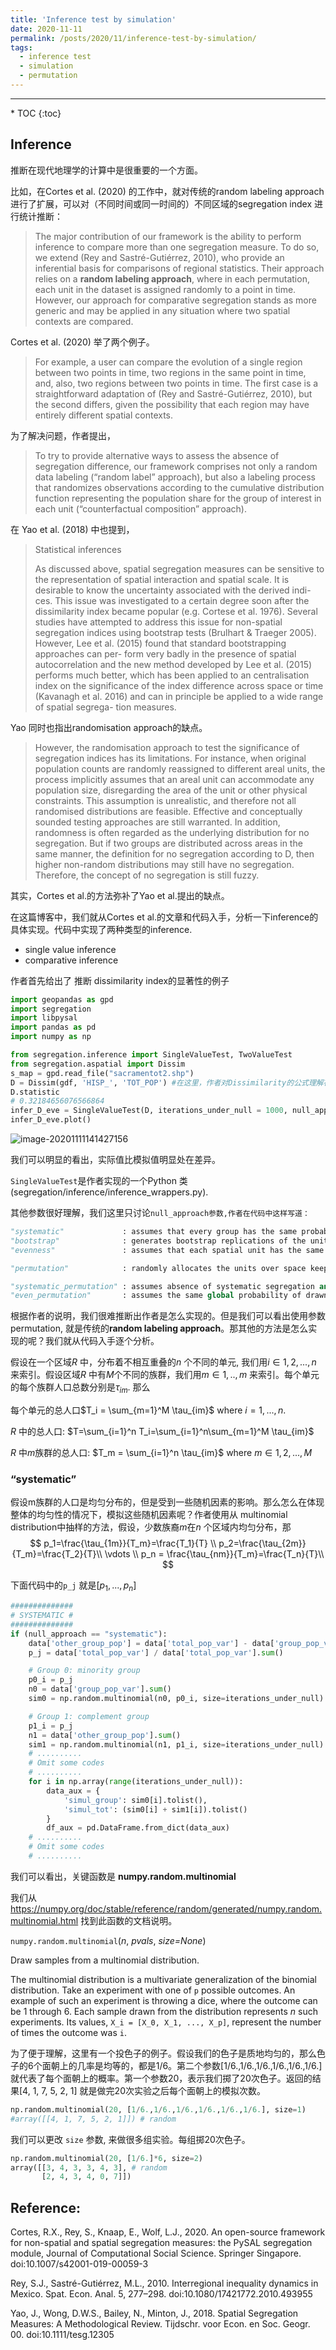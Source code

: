 ```yaml
---
title: 'Inference test by simulation'
date: 2020-11-11
permalink: /posts/2020/11/inference-test-by-simulation/
tags:
  - inference test
  - simulation
  - permutation
---
```



------

\* TOC {:toc}

## Inference

推断在现代地理学的计算中是很重要的一个方面。

比如，在Cortes et al. (2020) 的工作中，就对传统的random labeling approach进行了扩展，可以对（不同时间或同一时间的）不同区域的segregation index 进行统计推断：

> The major contribution of our framework is the ability to perform inference to compare more than one segregation measure. To do so, we extend (Rey and Sastré-Gutiérrez, 2010), who provide an inferential basis for comparisons of regional statistics. Their approach relies on a **random labeling approach**, where in each permutation, each unit in the dataset is assigned randomly to a point in time. However, our approach for comparative segregation stands as more generic and may be applied in any situation where two spatial contexts are compared. 

Cortes et al. (2020) 举了两个例子。

> For example, a user can compare the evolution of a single region between two points in time, two regions in the same point in time, and, also, two regions between two points in time. The first case is a straightforward adaptation of (Rey and Sastré-Gutiérrez, 2010), but the second differs, given the possibility that each region may have entirely different spatial contexts. 

为了解决问题，作者提出，

> To try to provide alternative ways to assess the absence of segregation difference, our framework comprises not only a random data labeling (“random label” approach), but also a labeling process that randomizes observations according to the cumulative distribution function representing the population share for the group of interest in each unit (“counterfactual composition” approach).

 在 Yao et al. (2018) 中也提到，

> Statistical inferences 
>
> As discussed above, spatial segregation measures can be sensitive to the representation of spatial interaction and spatial scale. It is desirable to know the uncertainty associated with the derived indi- ces. This issue was investigated to a certain degree soon after the dissimilarity index became popular (e.g. Cortese et al. 1976). Several studies have attempted to address this issue for non-spatial segregation indices using bootstrap tests (Brulhart & Traeger 2005). However, Lee et al. (2015) found that standard bootstrapping approaches can per- form very badly in the presence of spatial autocorrelation and the new method developed by Lee et al. (2015) performs much better, which has been applied to an centralisation index on the significance of the index difference across space or time (Kavanagh et al. 2016) and can in principle be applied to a wide range of spatial segrega- tion measures.

Yao 同时也指出randomisation approach的缺点。

>However, the randomisation approach to test the significance of segregation indices has its limitations. For instance, when original population counts are randomly reassigned to different areal units, the process implicitly assumes that an areal unit can accommodate any population size, disregarding the area of the unit or other physical constraints. This assumption is unrealistic, and therefore not all randomised distributions are feasible. Effective and conceptually sounded testing approaches are still warranted. In addition, randomness is often regarded as the underlying distribution for no segregation. But if two groups are distributed across areas in the same manner, the definition for no segregation according to D, then higher non-random distributions may still have no segregation. Therefore, the concept of no segregation is still fuzzy.

其实，Cortes et al.的方法弥补了Yao et al.提出的缺点。

在这篇博客中，我们就从Cortes et al.的文章和代码入手，分析一下inference的具体实现。代码中实现了两种类型的inference.

* single value inference
* comparative inference

作者首先给出了 推断 dissimilarity index的显著性的例子

```python
import geopandas as gpd
import segregation
import libpysal
import pandas as pd
import numpy as np

from segregation.inference import SingleValueTest, TwoValueTest
from segregation.aspatial import Dissim
s_map = gpd.read_file("sacramentot2.shp")
D = Dissim(gdf, 'HISP_', 'TOT_POP') #在这里，作者对Dissimilarity的公式理解存疑。因为传统的公式是针对两个族群的,比如White and black
D.statistic
# 0.32184656076566864
infer_D_eve = SingleValueTest(D, iterations_under_null = 1000, null_approach = "evenness", two_tailed = True)
infer_D_eve.plot()
```

![image-20201111141427156](/images/blog/2020-11-11/image-20201111141427156.png)

我们可以明显的看出，实际值比模拟值明显处在差异。

`SingleValueTest`是作者实现的一个Python 类(segregation/inference/inference_wrappers.py).

其他参数很好理解，我们这里只讨论`null_approach参数,作者在代码中这样写道：`

```python
"systematic"             : assumes that every group has the same probability with restricted conditional probabilities p_0_j = p_1_j = p_j = n_j/n (multinomial distribution).
"bootstrap"              : generates bootstrap replications of the units with replacement of the same size of the original data.
"evenness"               : assumes that each spatial unit has the same global probability of drawing elements from the minority group of the fixed total unit population (binomial distribution).

"permutation"            : randomly allocates the units over space keeping the original values.

"systematic_permutation" : assumes absence of systematic segregation and randomly allocates the units over space.
"even_permutation"       : assumes the same global probability of drawning elements from the minority group in each spatial unit and randomly allocates the units over space.
```

根据作者的说明，我们很难推断出作者是怎么实现的。但是我们可以看出使用参数permutation, 就是传统的**random labeling approach**。那其他的方法是怎么实现的呢？我们就从代码入手逐个分析。

假设在一个区域$R$ 中，分布着不相互重叠的$n$ 个不同的单元, 我们用$i\in 1,2,...,n$ 来索引。假设区域$R$ 中有$M$个不同的族群，我们用$m \in 1,..,m$ 来索引。每个单元的每个族群人口总数分别是$\tau_{im}$. 那么

每个单元的总人口$T_i = \sum_{m=1}^M \tau_{im}$ where $i=1,...,n$. 

$R$ 中的总人口: $T=\sum_{i=1}^n T_i=\sum_{i=1}^n\sum_{m=1}^M \tau_{im}$

$R$ 中$m$族群的总人口: $T_m = \sum_{i=1}^n \tau_{im}$ where $m \in 1,2,...,M$

### “systematic”

假设m族群的人口是均匀分布的，但是受到一些随机因素的影响。那么怎么在体现整体的均匀性的情况下，模拟这些随机因素呢？作者使用从 multinomial distribution中抽样的方法，假设，少数族裔$m$在$n$ 个区域内均匀分布，那
$$
p_1=\frac{\tau_{1m}}{T_m}=\frac{T_1}{T} \\
p_2=\frac{\tau_{2m}}{T_m}=\frac{T_2}{T}\\
\vdots \\
p_n = \frac{\tau_{nm}}{T_m}=\frac{T_n}{T}\\
$$


下面代码中的`p_j` 就是[$p_1,...,p_n$]

```python
##############
# SYSTEMATIC #
##############
if (null_approach == "systematic"):
    data['other_group_pop'] = data['total_pop_var'] - data['group_pop_var']
    p_j = data['total_pop_var'] / data['total_pop_var'].sum() 

    # Group 0: minority group
    p0_i = p_j
    n0 = data['group_pop_var'].sum()
    sim0 = np.random.multinomial(n0, p0_i, size=iterations_under_null)

    # Group 1: complement group
    p1_i = p_j
    n1 = data['other_group_pop'].sum()
    sim1 = np.random.multinomial(n1, p1_i, size=iterations_under_null)
    # ..........
    # Omit some codes
    # ..........
    for i in np.array(range(iterations_under_null)):
        data_aux = {
            'simul_group': sim0[i].tolist(),
            'simul_tot': (sim0[i] + sim1[i]).tolist()
        }
        df_aux = pd.DataFrame.from_dict(data_aux)
    # ..........
    # Omit some codes
    # ..........
```

我们可以看出，关键函数是 **numpy.random.multinomial**

我们从 https://numpy.org/doc/stable/reference/random/generated/numpy.random.multinomial.html 找到此函数的文档说明。

`numpy.random.multinomial`(*n*, *pvals*, *size=None*)

Draw samples from a multinomial distribution.

The multinomial distribution is a multivariate generalization of the binomial distribution. Take an experiment with one of `p` possible outcomes. An example of such an experiment is throwing a dice, where the outcome can be 1 through 6. Each sample drawn from the distribution represents *n* such experiments. Its values, `X_i = [X_0, X_1, ..., X_p]`, represent the number of times the outcome was `i`.

为了便于理解，这里有一个投色子的例子。假设我们的色子是质地均匀的，那么色子的6个面朝上的几率是均等的，都是1/6。第二个参数[1/6.,1/6.,1/6.,1/6.,1/6.,1/6.] 就代表了每个面朝上的概率。第一个参数20，表示我们掷了20次色子。返回的结果[4, 1, 7, 5, 2, 1] 就是做完20次实验之后每个面朝上的模拟次数。

```python
np.random.multinomial(20, [1/6.,1/6.,1/6.,1/6.,1/6.,1/6.], size=1)
#array([[4, 1, 7, 5, 2, 1]]) # random
```

我们可以更改 `size` 参数, 来做很多组实验。每组掷20次色子。

```python
np.random.multinomial(20, [1/6.]*6, size=2)
array([[3, 4, 3, 3, 4, 3], # random
       [2, 4, 3, 4, 0, 7]])
```





## Reference:

Cortes, R.X., Rey, S., Knaap, E., Wolf, L.J., 2020. An open-source framework for non-spatial and spatial segregation measures: the PySAL segregation module, Journal of Computational Social Science. Springer Singapore. doi:10.1007/s42001-019-00059-3

Rey, S.J., Sastré-Gutiérrez, M.L., 2010. Interregional inequality dynamics in Mexico. Spat. Econ. Anal. 5, 277–298. doi:10.1080/17421772.2010.493955

Yao, J., Wong, D.W.S., Bailey, N., Minton, J., 2018. Spatial Segregation Measures: A Methodological Review. Tijdschr. voor Econ. en Soc. Geogr. 00. doi:10.1111/tesg.12305